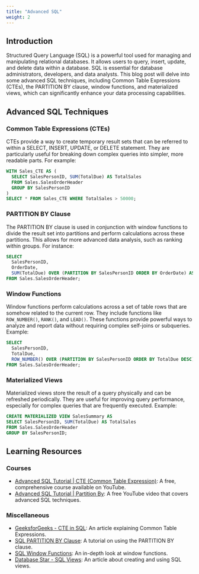 ```yaml
---
title: "Advanced SQL"
weight: 2
---
```


## Introduction

Structured Query Language (SQL) is a powerful tool used for managing and manipulating relational databases. It allows users to query, insert, update, and delete data within a database. SQL is essential for database administrators, developers, and data analysts. This blog post will delve into some advanced SQL techniques, including Common Table Expressions (CTEs), the PARTITION BY clause, window functions, and materialized views, which can significantly enhance your data processing capabilities.

## Advanced SQL Techniques

### Common Table Expressions (CTEs)
CTEs provide a way to create temporary result sets that can be referred to within a SELECT, INSERT, UPDATE, or DELETE statement. They are particularly useful for breaking down complex queries into simpler, more readable parts. For example:

```sql
WITH Sales_CTE AS (
  SELECT SalesPersonID, SUM(TotalDue) AS TotalSales
  FROM Sales.SalesOrderHeader
  GROUP BY SalesPersonID
)
SELECT * FROM Sales_CTE WHERE TotalSales > 50000;
```

### PARTITION BY Clause
The PARTITION BY clause is used in conjunction with window functions to divide the result set into partitions and perform calculations across these partitions. This allows for more advanced data analysis, such as ranking within groups. For instance:

```sql
SELECT 
  SalesPersonID, 
  OrderDate, 
  SUM(TotalDue) OVER (PARTITION BY SalesPersonID ORDER BY OrderDate) AS RunningTotal
FROM Sales.SalesOrderHeader;
```

### Window Functions
Window functions perform calculations across a set of table rows that are somehow related to the current row. They include functions like `ROW_NUMBER()`, `RANK()`, and `LEAD()`. These functions provide powerful ways to analyze and report data without requiring complex self-joins or subqueries. Example:

```sql
SELECT 
  SalesPersonID, 
  TotalDue, 
  ROW_NUMBER() OVER (PARTITION BY SalesPersonID ORDER BY TotalDue DESC) AS SalesRank
FROM Sales.SalesOrderHeader;
```

### Materialized Views
Materialized views store the result of a query physically and can be refreshed periodically. They are useful for improving query performance, especially for complex queries that are frequently executed. Example:

```sql
CREATE MATERIALIZED VIEW SalesSummary AS
SELECT SalesPersonID, SUM(TotalDue) AS TotalSales
FROM Sales.SalesOrderHeader
GROUP BY SalesPersonID;
```

## Learning Resources

### Courses
- [Advanced SQL Tutorial | CTE (Common Table Expression)](https://www.youtube.com/watch?v=K1WeoKxLZ5o): A free, comprehensive course available on YouTube.
- [Advanced SQL Tutorial | Partition By](https://www.youtube.com/watch?v=D6XNlTfglW4): A free YouTube video that covers advanced SQL techniques.

### Miscellaneous
- [GeeksforGeeks - CTE in SQL](https://www.geeksforgeeks.org/cte-in-sql/): An article explaining Common Table Expressions.
- [SQL PARTITION BY Clause](https://www.sqltutorial.org/sql-window-functions/sql-partition-by/): A tutorial on using the PARTITION BY clause.
- [SQL Window Functions](https://mode.com/sql-tutorial/sql-window-functions/): An in-depth look at window functions.
- [Database Star - SQL Views](https://www.databasestar.com/sql-views/): An article about creating and using SQL views.
